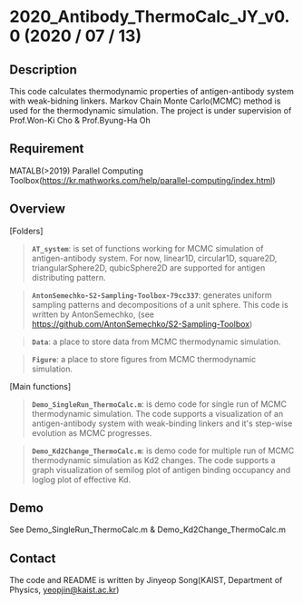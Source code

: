 # 2020_Antibody_ThermoCalc_JY_v0.0 (2020 / 07 / 13)
 
## Description
This code calculates thermodynamic properties of antigen-antibody system with weak-bidning linkers. Markov Chain Monte Carlo(MCMC) method is used for the thermodynamic simulation. The project is under supervision of Prof.Won-Ki Cho & Prof.Byung-Ha Oh

## Requirement
MATALB(>2019)
Parallel Computing Toolbox(https://kr.mathworks.com/help/parallel-computing/index.html)

## Overview
[Folders]

>**`AT_system`**: is set of functions working for MCMC simulation of antigen-antibody system. For now, linear1D, circular1D, square2D, triangularSphere2D, qubicSphere2D are supported for antigen distributing pattern.

>**`AntonSemechko-S2-Sampling-Toolbox-79cc337`**: generates uniform sampling patterns and decompositions of a unit sphere. This code is written by AntonSemechko, (see https://github.com/AntonSemechko/S2-Sampling-Toolbox)

>**`Data`**: a place to store data from MCMC thermodynamic simulation.

>**`Figure`**: a place to store figures from MCMC thermodynamic simulation.

[Main functions]

>**`Demo_SingleRun_ThermoCalc.m`**: is demo code for single run of MCMC thermodynamic simulation. The code supports a visualization of an antigen-antibody system with weak-binding linkers and it's step-wise evolution as MCMC progresses.

>**`Demo_Kd2Change_ThermoCalc.m`**: is demo code for multiple run of MCMC thermodynamic simulation as Kd2 changes. The code supports a graph visualization of semilog plot of antigen binding occupancy and loglog plot of effective Kd.

## Demo
See Demo_SingleRun_ThermoCalc.m & Demo_Kd2Change_ThermoCalc.m

## Contact
The code and README is written by Jinyeop Song(KAIST, Department of Physics, yeopjin@kaist.ac.kr)
